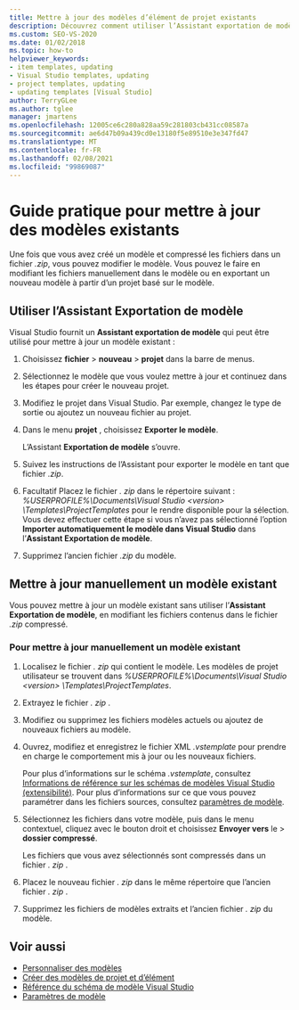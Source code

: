 ```yaml
---
title: Mettre à jour des modèles d’élément de projet existants
description: Découvrez comment utiliser l’Assistant exportation de modèle et d’autres processus manuels pour mettre à jour les modèles d’élément de projet que vous avez déjà créés.
ms.custom: SEO-VS-2020
ms.date: 01/02/2018
ms.topic: how-to
helpviewer_keywords:
- item templates, updating
- Visual Studio templates, updating
- project templates, updating
- updating templates [Visual Studio]
author: TerryGLee
ms.author: tglee
manager: jmartens
ms.openlocfilehash: 12005ce6c280a828aa59c281803cb431cc08587a
ms.sourcegitcommit: ae6d47b09a439cd0e13180f5e89510e3e347fd47
ms.translationtype: MT
ms.contentlocale: fr-FR
ms.lasthandoff: 02/08/2021
ms.locfileid: "99869087"
---
```

# <a name="how-to-update-existing-templates"></a>Guide pratique pour mettre à jour des modèles existants

Une fois que vous avez créé un modèle et compressé les fichiers dans un fichier *.zip*, vous pouvez modifier le modèle. Vous pouvez le faire en modifiant les fichiers manuellement dans le modèle ou en exportant un nouveau modèle à partir d’un projet basé sur le modèle.

## <a name="use-the-export-template-wizard"></a>Utiliser l’Assistant Exportation de modèle

Visual Studio fournit un **Assistant exportation de modèle** qui peut être utilisé pour mettre à jour un modèle existant :

1. Choisissez **fichier**  >  **nouveau**  >  **projet** dans la barre de menus.

1. Sélectionnez le modèle que vous voulez mettre à jour et continuez dans les étapes pour créer le nouveau projet.

1. Modifiez le projet dans Visual Studio. Par exemple, changez le type de sortie ou ajoutez un nouveau fichier au projet.

1. Dans le menu **projet** , choisissez **Exporter le modèle**.

    L’Assistant **Exportation de modèle** s’ouvre.

1. Suivez les instructions de l’Assistant pour exporter le modèle en tant que fichier *.zip*.

1. Facultatif Placez le fichier *. zip* dans le répertoire suivant : *%USERPROFILE%\Documents\Visual Studio \<version\> \Templates\ProjectTemplates* pour le rendre disponible pour la sélection. Vous devez effectuer cette étape si vous n’avez pas sélectionné l’option **Importer automatiquement le modèle dans Visual Studio** dans l’**Assistant Exportation de modèle**.

1. Supprimez l’ancien fichier *.zip* du modèle.

## <a name="manually-update-an-existing-template"></a>Mettre à jour manuellement un modèle existant

Vous pouvez mettre à jour un modèle existant sans utiliser l’**Assistant Exportation de modèle**, en modifiant les fichiers contenus dans le fichier *.zip* compressé.

### <a name="to-manually-update-an-existing-template"></a>Pour mettre à jour manuellement un modèle existant

1. Localisez le fichier *. zip* qui contient le modèle. Les modèles de projet utilisateur se trouvent dans *%USERPROFILE%\Documents\Visual Studio \<version\> \Templates\ProjectTemplates*.

1. Extrayez le fichier *. zip* .

1. Modifiez ou supprimez les fichiers modèles actuels ou ajoutez de nouveaux fichiers au modèle.

1. Ouvrez, modifiez et enregistrez le fichier XML *.vstemplate* pour prendre en charge le comportement mis à jour ou les nouveaux fichiers.

    Pour plus d’informations sur le schéma *.vstemplate*, consultez [Informations de référence sur les schémas de modèles Visual Studio (extensibilité)](../extensibility/visual-studio-template-schema-reference.md). Pour plus d’informations sur ce que vous pouvez paramétrer dans les fichiers sources, consultez [paramètres de modèle](../ide/template-parameters.md).

1. Sélectionnez les fichiers dans votre modèle, puis dans le menu contextuel, cliquez avec le bouton droit et choisissez **Envoyer vers** le  >  **dossier compressé**.

    Les fichiers que vous avez sélectionnés sont compressés dans un fichier *. zip* .

1. Placez le nouveau fichier *. zip* dans le même répertoire que l’ancien fichier *. zip* .

1. Supprimez les fichiers de modèles extraits et l’ancien fichier *. zip* du modèle.

## <a name="see-also"></a>Voir aussi

- [Personnaliser des modèles](../ide/customizing-project-and-item-templates.md)
- [Créer des modèles de projet et d’élément](../ide/creating-project-and-item-templates.md)
- [Référence du schéma de modèle Visual Studio](../extensibility/visual-studio-template-schema-reference.md)
- [Paramètres de modèle](../ide/template-parameters.md)
